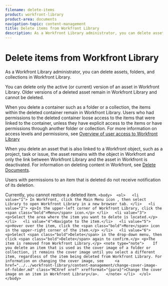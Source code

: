 ```yaml
---
filename: delete-items
product: workfront-library
product-area: documents
navigation-topic: content-management
title: Delete items from Workfront Library
description: As a Workfront Library administrator, you can delete assets, folders, and collections in Workfront Library.
---
```


# Delete items from Workfront Library

As a Workfront Library administrator, you can delete assets, folders, and collections in Workfront Library.

You can delete only the active (or current) version of an asset in Workfront Library. Older versions of a deleted asset remain in Workfront Library and cannot be deleted.

When you delete a container such as a folder or a collection, the items within the deleted container remain in Workfront Library. Users who had permissions to the deleted container loose access to the items that were linked to the container, unless they have explicit access to the items or have permissions through another folder or collection. For more information on access levels and permissions, see [Overview of user access to Workfront Library](../../workfront-library/administration-and-setup/user-access/user-access-overview.md)

When you delete an asset that is also linked to a Workfront object, such as a project, task or issue, the asset remains with the object in Workfront and only the link between Workfront Library and the asset in Workfront is deactivated. For information on deleting content in Workfront, see [Delete Documents](../../documents/managing-documents/delete-documents.md).

Users with permissions to an item that is deleted do not receive notification of its deletion.

Currently, you cannot restore a deleted item.
`<body>  <ol>   <li value="1"> In Workfront, click the Main Menu icon , then select Library to open Workfront Library in a new browser tab. </li>   <li value="2"> <p>In the upper-left corner of Workfront Library, click the <span class="bold">Menu</span> icon.</p> </li>   <li value="3"> <p>Select the area where the item you want to delete is located.</p> </li>   <li value="4">Navigate to the item.</li>   <li value="5"> <p>Hover over the item, click the <span class="bold">More</span> icon in the upper-right corner of the item.</p> </li>   <li value="6"> <p>Select <span class="bold">Delete</span> in the drop-down menu, then click <span class="bold">Delete</span> again to confirm.</p> <p>The item is removed from Workfront Library.</p> <note type="note">    If you delete an item that is used as the cover image of a folder or collection, it remains the cover image until you select a different item, regardless of the item being deleted from Workfront Library. For information on changing the cover image, see     <a href="../../workfront-library/content-management/change-cover-image-of-folder.md" class="MCXref xref" xrefformat="{para}">Change the cover image on an item in Workfront Library</a>.   </note> </li>  </ol> </body>`  